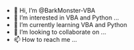 - 👋 Hi, I’m @BarkMonster-VBA
- 👀 I’m interested in VBA and Python ...
- 🌱 I’m currently learning VBA and Python
- 💞️ I’m looking to collaborate on ...
- 📫 How to reach me ...

<!---
BarkMonster-VBA/BarkMonster-VBA is a ✨ special ✨ repository because its `README.md` (this file) appears on your GitHub profile.
You can click the Preview link to take a look at your changes.
--->

